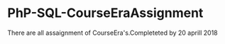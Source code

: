 # PhP-SQL-CourseEraAssignment
There are all assaignment of CourseEra's.Completeted by 20 aprill 2018
